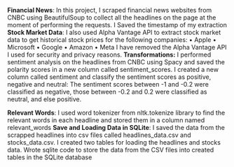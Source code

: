 **Financial News**: In this project, I scraped financial news websites from CNBC using  BeautifulSoup to collect all the headlines on the page at the moment of performing the requests. I Saved the timestamp of my extraction
**Stock Market Data**: I also used Alpha Vantage API to extract stock market data to get historical stock prices for the following companies:
•	Apple
•	Microsoft
•	Google
•	Amazon
•	Meta
I have removed the Alpha Vantage API I used for security and privacy reasons.
**Transformations:** I performed sentiment analysis on the headlines from CNBC using Spacy and saved the polarity scores in a new column called sentiment_scores. I created a new column called sentiment and classify the sentiment scores as positive, negative and neutral:
The sentiment scores between -1 and -0.2 were classified as negative, those between -0.2 and 0.2 were classified as neutral, and else positive.

**Relevant Words**: I used word tokenizer from nltk.tokenize library to find the relevant words in each headline and stored them in a column named relevant_words
**Save and Loading Data in SQLite**: I saved the data from the scrapped headlines into csv files called headlines_data.csv and stocks_data.csv. I created two tables for loading the headlines and stocks data. Wrote sqlite code to store the data from the CSV files into created tables in the SQLite database
